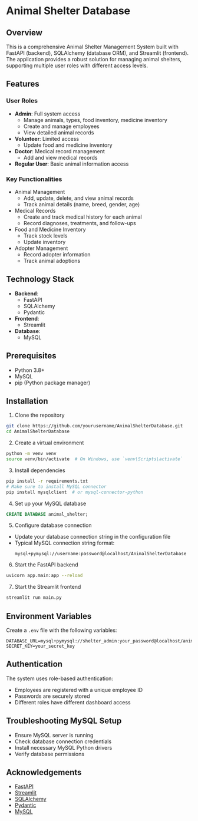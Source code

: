 # Animal Shelter Database

## Overview

This is a comprehensive Animal Shelter Management System built with FastAPI (backend), SQLAlchemy (database ORM), and Streamlit (frontend). The application provides a robust solution for managing animal shelters, supporting multiple user roles with different access levels.

## Features

### User Roles
- **Admin**: Full system access
  - Manage animals, types, food inventory, medicine inventory
  - Create and manage employees
  - View detailed animal records
- **Volunteer**: Limited access
  - Update food and medicine inventory
- **Doctor**: Medical record management
  - Add and view medical records
- **Regular User**: Basic animal information access

### Key Functionalities
- Animal Management
  - Add, update, delete, and view animal records
  - Track animal details (name, breed, gender, age)
- Medical Records
  - Create and track medical history for each animal
  - Record diagnoses, treatments, and follow-ups
- Food and Medicine Inventory
  - Track stock levels
  - Update inventory
- Adopter Management
  - Record adopter information
  - Track animal adoptions

## Technology Stack

- **Backend**: 
  - FastAPI
  - SQLAlchemy
  - Pydantic
- **Frontend**:
  - Streamlit
- **Database**:
  - MySQL

## Prerequisites

- Python 3.8+
- MySQL
- pip (Python package manager)

## Installation

1. Clone the repository
```bash
git clone https://github.com/yourusername/AnimalShelterDatabase.git
cd AnimalShelterDatabase
```

2. Create a virtual environment
```bash
python -m venv venv
source venv/bin/activate  # On Windows, use `venv\Scripts\activate`
```

3. Install dependencies
```bash
pip install -r requirements.txt
# Make sure to install MySQL connector
pip install mysqlclient  # or mysql-connector-python
```

4. Set up your MySQL database
```sql
CREATE DATABASE animal_shelter;
```

5. Configure database connection
- Update your database connection string in the configuration file
- Typical MySQL connection string format:
  ```
  mysql+pymysql://username:password@localhost/AnimalShelterDatabase
  ```

6. Start the FastAPI backend
```bash
uvicorn app.main:app --reload
```

7. Start the Streamlit frontend
```bash
streamlit run main.py
```

## Environment Variables

Create a `.env` file with the following variables:
```
DATABASE_URL=mysql+pymysql://shelter_admin:your_password@localhost/animal_shelter
SECRET_KEY=your_secret_key
```

## Authentication

The system uses role-based authentication:
- Employees are registered with a unique employee ID
- Passwords are securely stored
- Different roles have different dashboard access


## Troubleshooting MySQL Setup
- Ensure MySQL server is running
- Check database connection credentials
- Install necessary MySQL Python drivers
- Verify database permissions

## Acknowledgements

- [FastAPI](https://fastapi.tiangolo.com/)
- [Streamlit](https://streamlit.io/)
- [SQLAlchemy](https://www.sqlalchemy.org/)
- [Pydantic](https://pydantic-docs.helpmanual.io/)
- [MySQL](https://www.mysql.com/)
